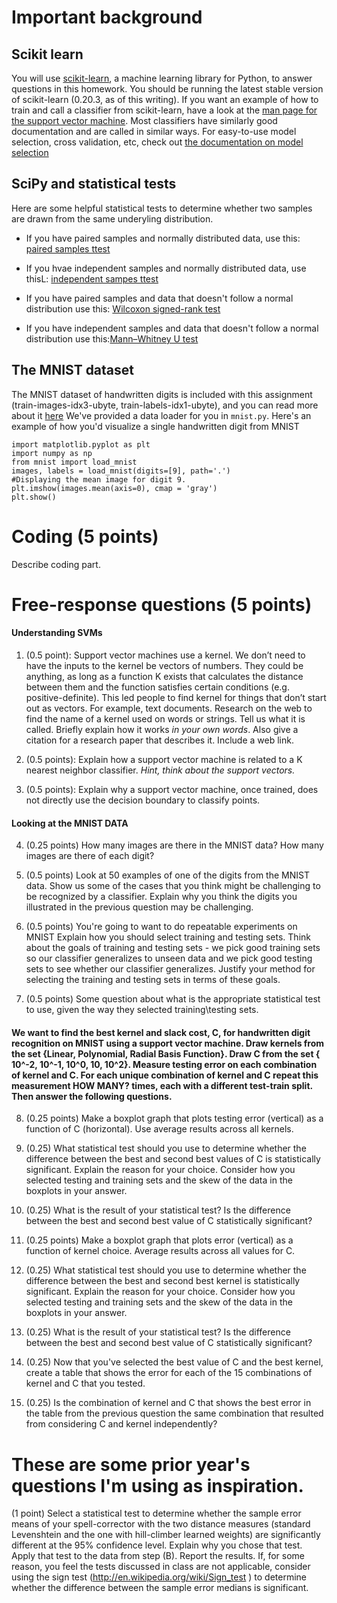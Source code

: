 
# Important background

## Scikit learn

You will use [scikit-learn](http://scikit-learn.org/stable/index.html), a machine learning library for Python, to answer questions in this homework. 
You should be running the latest stable version of scikit-learn (0.20.3, as of this writing).
If you want an example of how to train and call a classifier from scikit-learn, have a look at the [man page for the support vector machine](http://scikit-learn.org/stable/modules/svm.html#multi-class-classification).
Most classifiers have similarly good documentation and are called in similar ways.
For easy-to-use model selection, cross validation, etc, check out [the documentation on model selection](http://scikit-learn.org/stable/model_selection.html#model-selection)

## SciPy and statistical tests
Here are some helpful statistical tests to determine whether two samples are drawn from the same underyling distribution.

* If you have paired samples and normally distributed data, use this: [paired samples ttest](https://docs.scipy.org/doc/scipy/reference/generated/scipy.stats.ttest_rel.html)

* If you hvae independent samples and normally distributed data, use thisL: [independent sampes ttest](https://docs.scipy.org/doc/scipy/reference/generated/scipy.stats.ttest_ind.html)

* If you have paired samples and data that doesn't follow a normal distribution use this: [Wilcoxon signed-rank test](https://docs.scipy.org/doc/scipy/reference/generated/scipy.stats.wilcoxon.html?highlight=wilcoxon#scipy.stats.wilcoxon)

* If you have independent samples and data that doesn't follow a normal distribution use this:[Mann–Whitney U test](https://docs.scipy.org/doc/scipy/reference/generated/scipy.stats.mannwhitneyu.html?highlight=mannwhitney#scipy.stats.mannwhitneyu)



## The MNIST dataset
The MNIST dataset of handwritten digits is included with this assignment (train-images-idx3-ubyte, train-labels-idx1-ubyte), and you can read more about it [here](http://yann.lecun.com/exdb/mnist/)
We've provided a data loader for you in `mnist.py`. Here's an example of how you'd visualize a single handwritten digit from MNIST 

```
import matplotlib.pyplot as plt
import numpy as np
from mnist import load_mnist
images, labels = load_mnist(digits=[9], path='.')
#Displaying the mean image for digit 9.
plt.imshow(images.mean(axis=0), cmap = 'gray')
plt.show()
```
# Coding (5 points)
Describe coding part.

# Free-response questions (5 points)

#### Understanding SVMs

1. (0.5 point): Support vector machines use a kernel. We don’t need to have the inputs to the kernel be vectors of numbers. They could be anything, as long as a function K exists that calculates the distance between them and the function satisfies certain conditions (e.g. positive-definite). This led people to find kernel for things that don’t start out as vectors. For example, text documents. Research on the web to find the name of a kernel used on words or strings. Tell us what it is called. Briefly explain how it works *in your own words*. Also give a citation for a research paper that describes it. Include a web link.

2. (0.5 points): Explain how a support vector machine is related to a K nearest neighbor classifier. *Hint, think about the support vectors.*

3. (0.5 points): Explain why a support vector machine, once trained, does not directly use the decision boundary to classify points.

#### Looking at the MNIST DATA
4. (0.25 points) How many images are there in the MNIST data? How many images are there of each digit?

5. (0.5 points) Look at 50 examples of one of the digits from the MNIST data. Show us some of the cases that you think might be challenging to be recognized by a classifier. Explain why you think the digits you illustrated in the previous question may be challenging.

6. (0.5 points) You're going to want to do repeatable experiments on MNIST Explain how you should select training and testing sets. Think about the goals of training and testing sets - we pick good training sets so our classifier generalizes to unseen data and we pick good testing sets to see whether our classifier generalizes. Justify your method for selecting the training and testing sets in terms of these goals.

7. (0.5 points) Some question about what is the appropriate statistical test to use, given the way they selected training\testing sets.

#### We want to find the best kernel and slack cost, C, for handwritten digit recognition on MNIST using a support vector machine. Draw kernels from the set {Linear, Polynomial, Radial Basis Function}. Draw C from the set { 10^-2, 10^-1, 10^0, 10, 10^2}. Measure testing error on each combination of kernel and C. For each unique combination of kernel and C repeat this measurement **HOW MANY?** times, each with a different test-train split. Then answer the following questions.

8. (0.25 points) Make a boxplot graph that plots testing error (vertical) as a function of C (horizontal). Use average results across all kernels. 

9. (0.25) What statistical test should you use to determine whether the difference between the best and second best values of C is statistically significant. Explain the reason for your choice. Consider how you selected testing and training sets and the skew of the data in the boxplots in your answer.

10. (0.25) What is the result of your statistical test? Is the difference between the best and second best value of C statistically significant?

11. (0.25 points) Make a boxplot graph that plots error (vertical) as a function of kernel choice. Average results across all values for C.

12. (0.25) What statistical test should you use to determine whether the difference between the best and second best kernel is statistically significant. Explain the reason for your choice. Consider how you selected testing and training sets and the skew of the data in the boxplots in your answer.

13. (0.25) What is the result of your statistical test? Is the difference between the best and second best value of C statistically significant?

14. (0.25) Now that you've selected the best value of C and the best kernel, create a table that shows the error for each of the 15 combinations of kernel and C that you tested. 

15. (0.25) Is the combination of kernel and C that shows the best error in the table from the previous question the same combination that resulted from considering C and kernel independently?











# These are some prior year's questions I'm using as inspiration.

(1 point) Select a statistical test to determine whether the sample error means of your
spell-corrector with the two distance measures (standard Levenshtein and the one with
hill-climber learned weights) are significantly different at the 95% confidence level.
Explain why you chose that test. Apply that test to the data from step (B). Report the
results. If, for some reason, you feel the tests discussed in class are not applicable,
consider using the sign test (http://en.wikipedia.org/wiki/Sign_test ) to determine whether
the difference between the sample error medians is significant.
